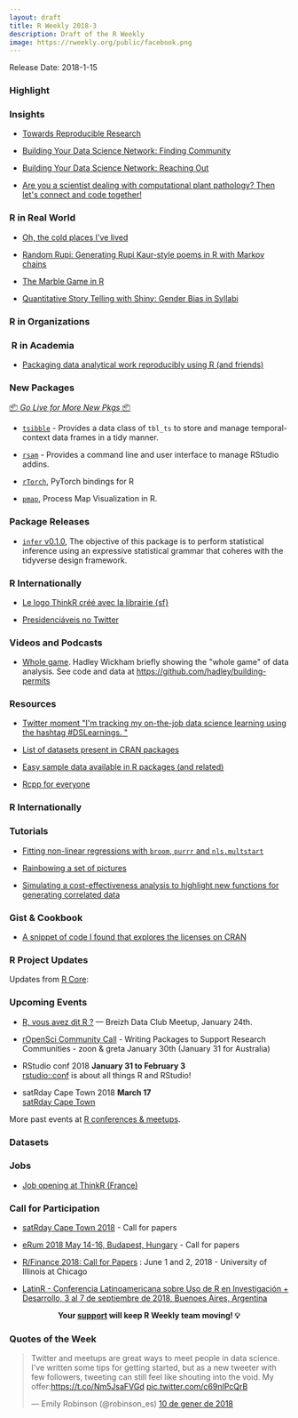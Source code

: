 ```yaml
---
layout: draft
title: R Weekly 2018-3
description: Draft of the R Weekly
image: https://rweekly.org/public/facebook.png
---
```


Release Date: 2018-1-15

###  Highlight



### Insights

+ [Towards Reproducible Research](http://www.simplyapproximate.com/posts/towards-reproducible-research/)

+ [Building Your Data Science Network: Finding Community](https://robinsones.github.io/Building-Your-Data-Science-Network-Finding-Community/)

+ [Building Your Data Science Network: Reaching Out](https://robinsones.github.io/Building-Your-Data-Science-Network-Reaching-Out/)

+ [Are you a scientist dealing with computational plant pathology? Then let's connect and code together!](http://openplantpathology.netlify.com/post/2018-01-08-first-post-community-call/)


### R in Real World

+ [Oh, the cold places I've lived](https://sharlagelfand.netlify.com/posts/oh-the-cold-places-ive-lived/)

+ [Random Rupi: Generating Rupi Kaur-style poems in R with Markov chains](http://katiejolly.io/blog/2018-01-05/random-rupi-markov-chain-poems)

+ [The Marble Game in R ](https://www.alspur.com/marble-game-in-r/)

+ [Quantitative Story Telling with Shiny: Gender Bias in Syllabi](https://www.gokhanciflikli.com/post/lse-gender/)


###  R in Organizations




###  R in Academia

+ [Packaging data analytical work reproducibly using R (and friends)](https://peerj.com/preprints/3192/)


###  New Packages

<p class="added-hostname"><a href="https://rweekly.org/live" target="_blank" class="externalLink">📦 <i>Go Live for More New Pkgs</i> 📦</a></p>

+ [`tsibble`](http://pkg.earo.me/tsibble/index.html) - Provides a data class of `tbl_ts` to store and manage temporal-context data frames in a tidy manner.

+ [`rsam`](https://github.com/yonicd/rsam) - Provides a command line and user interface to manage RStudio addins.

+ [`rTorch`](https://github.com/f0nzie/rtorch), PyTorch bindings for R 

+ [`pmap`](https://github.com/twang2218/pmap), Process Map Visualization in R.

### Package Releases

+ [`infer` v0.1.0](http://infer.netlify.com/), The objective of this package is to perform statistical inference using an expressive statistical grammar that coheres with the tidyverse design framework.




###  R Internationally

+ [Le logo ThinkR créé avec la librairie {sf}](https://thinkr.fr/logo-thinkr-cree-avec-librairie-sf/)

+ [Presidenciáveis no Twitter](https://medium.com/@ghcarvalho/presidenci%C3%A1veis-no-twitter-5fa2a7ec144b)

###  Videos and Podcasts

+ [Whole game](https://www.youtube.com/watch?v=go5Au01Jrvs). Hadley Wickham briefly showing the "whole game" of data analysis. See code and data at https://github.com/hadley/building-permits


###  Resources

+ [Twitter moment "I'm tracking my on-the-job data science learning using the hashtag #DSLearnings. "](https://twitter.com/i/moments/950921593236131841)

+ [List of datasets present in CRAN packages](https://vincentarelbundock.github.io/Rdatasets/datasets.html)

+ [Easy sample data available in R packages (and related) ](https://gist.github.com/zross/6f1b1569512be06f5fb571cc425202bc)

+ [Rcpp for everyone](https://teuder.github.io/rcpp4everyone_en/)

### R Internationally



###  Tutorials

+ [Fitting non-linear regressions with `broom`, `purrr` and `nls.multstart`](https://padpadpadpad.github.io/post/fitting-non-linear-regressions-with-broom-purrr-and-nls.multstart/)

+ [Rainbowing a set of pictures](http://www.masalmon.eu/2018/01/07/rainbowing/)

+ [Simulating a cost-effectiveness analysis to highlight new functions for generating correlated data](https://www.rdatagen.net/post/generating-correlated-data-for-a-simulated-cost-effectiveness-analysis/)

<!--<div class="post-more-begin"></div><div class="post-more-end"></div>-->

### Gist & Cookbook

+ [A snippet of code I found that explores the licenses on CRAN ](https://gist.github.com/njtierney)


###  R Project Updates

Updates from [R Core](http://developer.r-project.org/blosxom.cgi/R-devel/NEWS):


###  Upcoming Events

+ [R, vous avez dit R ?](https://www.meetup.com/fr-FR/Breizh-Data-Club/events/246482043/) — Breizh Data Club Meetup, January 24th. 

+ [rOpenSci Community Call](https://ropensci.org/blog/2018/01/03/comm-call-v15/) - Writing Packages to Support Research Communities - zoon & greta
January 30th (January 31 for Australia)

+ RStudio conf 2018 **January 31 to February 3** <br />
[rstudio::conf](https://www.rstudio.com/conference/) is about all things R and RStudio!

+ satRday Cape Town 2018 **March 17** <br />
[satRday Cape Town](http://capetown2018.satrdays.org/)

<!-- + R/Finance 2018 **June 1 and 2** <br />
[Applied Finance with R](http://www.rinfinance.com).

+ [CascadiaRConf](https://cascadiarconf.com/) **June 2, 2018**
Portland, OR, US

+ [7eme Rencontres R](https://r2018-rennes.sciencesconf.org/)  **5 & 6 July 2018** <br />
Rennes - Agrocampus

+ useR! 2018 **July 10, 2018** <br />
The annual useR! conference is the main meeting of the international R user and developer community. -->

More past events at [R conferences & meetups](https://conf.rweekly.org).

### Datasets




### Jobs

+ [Job opening at ThinkR (France)](https://thinkr.fr/rejoindre-thinkr/)

###  Call for Participation

+ [satRday Cape Town 2018](http://capetown2018.satrdays.org/#callforpapers) - Call for papers

+ [eRum 2018 May 14-16, Budapest, Hungary](http://2018.erum.io/#cfp) - Call for papers

+ [R/Finance 2018: Call for Papers](http://blog.fosstrading.com/2018/01/rfinance-2018-call-for-papers.html) : June 1 and 2, 2018 - University of Illinois at Chicago

+ [LatinR - Conferencia Latinoamericana sobre Uso de R en Investigación + Desarrollo, 3 al 7 de septiembre de 2018, Buenoes Aires, Argentina](http://47jaiio.sadio.org.ar/index.php?q=node/125)

<p class="hide-support added-hostname support-rweekly" style="text-align: center;font-weight: bold;">Your <a class="non-visited externalLink" href="https://www.patreon.com/rweekly" onclick="pas(this)">support</a> will keep R Weekly team moving! 💡</p>

###  Quotes of the Week

<blockquote class="twitter-tweet" data-lang="ca"><p lang="en" dir="ltr">Twitter and meetups are great ways to meet people in data science. I&#39;ve written some tips for getting started, but as a new tweeter with few followers, tweeting can still feel like shouting into the void. My offer:<a href="https://t.co/Nm5JsaFVGd">https://t.co/Nm5JsaFVGd</a> <a href="https://t.co/c69nIPcQrB">pic.twitter.com/c69nIPcQrB</a></p>&mdash; Emily Robinson (@robinson_es) <a href="https://twitter.com/robinson_es/status/951204061151408128?ref_src=twsrc%5Etfw">10 de gener de 2018</a></blockquote>
